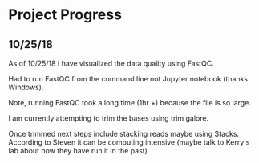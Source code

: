 # Project Progress
## 10/25/18
As of 10/25/18 I have visualized the data quality using FastQC.

Had to run FastQC from the command line not Jupyter notebook (thanks Windows).

Note, running FastQC took a long time (1hr +) because the file is so large. 

I am currently attempting to trim the bases using trim galore.

Once trimmed next steps include stacking reads maybe using Stacks. According to Steven it can be computing intensive (maybe talk to Kerry's lab about how they have run it in the past)